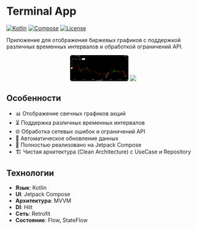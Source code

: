 # Terminal App

[![Kotlin](https://img.shields.io/badge/Kotlin-2.1.10-blue.svg)](https://kotlinlang.org)
[![Compose](https://img.shields.io/badge/Jetpack%20Compose-1.5.0-brightgreen)](https://developer.android.com/jetpack/compose)
[![License](https://img.shields.io/badge/License-MIT-green.svg)](https://opensource.org/licenses/MIT)

Приложение для отображения биржевых графиков с поддержкой различных временных интервалов и обработкой ограничений API.

<p align="center">
  <img src="screenshots/main_screen.png" width="30%">
  <img src="screenshots/error_state.png" width="30%">
</p>

## Особенности

- 📊 Отображение свечных графиков акций
- ⏳ Поддержка различных временных интервалов
- 🌐 Обработка сетевых ошибок и ограничений API
- 🔄 Автоматическое обновление данных
- 🎨 Полностью реализовано на Jetpack Compose
- 🏗 Чистая архитектура (Clean Architecture) с UseCase и Repository

## Технологии

- **Язык**: Kotlin
- **UI**: Jetpack Compose
- **Архитектура**: MVVM
- **DI**: Hilt
- **Сеть**: Retrofit
- **Состояние**: Flow, StateFlow
